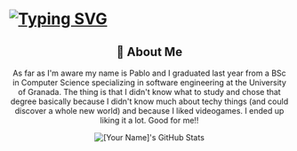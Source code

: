 # [![Typing SVG](https://readme-typing-svg.herokuapp.com?font=Fira+Code&pause=1000&width=435&lines=Knock%2C+knock...;Welcome+to...;...my+GitHub+page)](https://git.io/typing-svg)

<div align="center">
    <h2>🔭 About Me</h2>
    <p>As far as I'm aware my name is Pablo and I graduated last year from a BSc in Computer Science specializing in software engineering at the University of Granada. The thing is that I didn't know what to study and chose that degree basically because I didn't know much about techy things (and could discover a whole new world) and because I liked videogames. I ended up liking it a lot. Good for me!!
</div>


<div align="center">
    <img src="https://github-profile-summary-cards.vercel.app/api/cards/profile-details?username=[YourGitHub]&theme=github_dark" alt="[Your Name]'s GitHub Stats"/>
</div>

<!--
**pablovegood/pablovegood** is a ✨ _special_ ✨ repository because its `README.md` (this file) appears on your GitHub profile.

Here are some ideas to get you started:

- 🔭 I’m currently working on ...
- 🌱 I’m currently learning ...
- 👯 I’m looking to collaborate on ...
- 🤔 I’m looking for help with ...
- 💬 Ask me about ...
- 📫 How to reach me: ...
- 😄 Pronouns: ...
- ⚡ Fun fact: ...
-->


